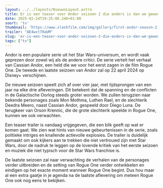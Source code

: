 ```yaml
---
layout: ../../layouts/NieuwsLayout.astro
title: Er is een teaser voor Andor seizoen 2 die anders is dan we gewoon zijn van Star Wars
date: 2025-02-24T19:25:06.246+01:00
soort: 'tv'
thumbnail: 'https://www.slashfilm.com/img/gallery/first-andor-season-2-trailer-brings-the-revolution-back-to-star-wars/l-intro-1740417675.jpg'
trailer: "AE4wxt70aUM"
slug: 'er-is-een-teaser-voor-andor-seizoen-2-die-anders-is-dan-we-gewoon-zijn-van-star-wars'
tags: ["tv"]
---
```


Andor is een populaire serie uit het Star Wars-universum, en wordt vaak geprezen
door zowel wij als de andere critici. De serie vertelt het verhaal van Cassian
Andor, een held die we voor het eerst zagen in de film Rogue One. De tweede en
laatste seizoen van Andor zal op 22 april 2024 op Disney+ verschijnen.

De nieuwe seizoen speelt zich af over vier jaar, met tijdsprongen van een jaar
na elke drie afleveringen. Dit betekent dat de spanning en de conflicten in de
Galactische Oorlog steeds groter worden. We zullen terugzien naar bekende
personages zoals Mon Mothma, Luthen Rael, en de slechterik Deedra Meero, naast
Cassian Andor, gespeeld door Diego Luna. De terugkeer van Orson Krennic, die de
grote slechterik speelde in Rogue One, kunnen we ook verwachten.

Een teaser trailer is vandaag vrijgegeven, die een blik geeft op wat er komen
gaat. We zien wat hints van nieuwe gebeurtenissen in de serie, zoals politieke
intriges en knallende actievolle explosies. De trailer is duidelijk gemaakt om
ook kijkers aan te trekken die niet vertrouwd zijn met Star Wars, door de nadruk
te leggen op de lovende kritiek van het eerste seizoen en muziek die niet
typisch voor de Star Wars franchise is.

De laatste seizoen zal naar verwachting de verhalen van de personages verder
uitbreiden en de setting van Rogue One verder ontwikkelen en eindigen op het
exacte moment wanneer Rogue One begint. Dus hou maar al een extra gaatje in je
agenda na de laatste aflevering om meteen Rogue One ook nog eens te bekijken.
